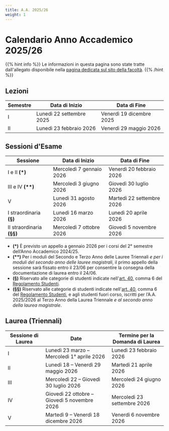 ```yaml
---
title: A.A. 2025/26
weight: 1
---
```


# Calendario Anno Accademico 2025/26

{{% hint info %}}
<i class="fa-solid fa-circle-info" style="color: #74C0FC;"></i>
Le informazioni in questa pagina sono state tratte dall'allegato disponibile nella [pagina dedicata sul sito della facoltà](https://i3s.web.uniroma1.it/it/calendario-didattico).
{{% /hint %}}

## Lezioni

| Semestre | Data di Inizio           | Data di Fine             |
|----------|--------------------------|--------------------------|
| I        | Lunedì 22 settembre 2025 | Venerdì 19 dicembre 2025 |
| II       | Lunedì 23 febbraio 2026  | Venerdì 29 maggio 2026   |

## Sessioni d'Esame

| Sessione                     | Data di Inizio           | Data di Fine              |
|------------------------------|--------------------------|---------------------------|
| I e II <b>(*)</b>            | Mercoledì 7 gennaio 2026 | Venerdì 20 febbraio 2026  |
| III e IV <b>(**)</b>         | Mercoledì 3 giugno 2026  | Giovedì 30 luglio 2026    |
| V                            | Lunedì 31 agosto 2026    | Martedì 22 settembre 2026 |
| I straordinaria <b>(§)</b>   | Lunedì 16 marzo 2026     | Lunedì 20 aprile 2026     |
| II straordinaria <b>(§§)</b> | Mercoledì 7 ottobre 2026 | Giovedì 5 novembre 2026   |

- **(*)** È previsto un appello a gennaio 2026 per i corsi del 2° semestre dell’Anno Accademico 2024/25.
- **(\*\*)** Per i moduli del Secondo e Terzo Anno delle Lauree Triennali _e per i moduli del secondo anno delle lauree magistrali_, il primo appello della sessione sarà fissato entro il 23/06 per consentire la consegna della documentazione di laurea entro il 24/06.
- **(§)** Riservato alle categorie di studenti indicate nell'[art. 40](https://www.uniroma1.it/it/content/esami-di-profitto), comma 6 del [Regolamento Studenti](https://www.uniroma1.it/it/pagina/regolamento-studenti).
- **(§§)** Riservato alle categorie di studenti indicate nell'[art. 40](https://www.uniroma1.it/it/content/esami-di-profitto), comma 6 del [Regolamento Studenti](https://www.uniroma1.it/it/pagina/regolamento-studenti), e agli studenti fuori corso, iscritti per l’A.A. 2025/2026 al Terzo Anno della Laurea Triennale _e al secondo anno della laurea magistrale_.

## Laurea (Triennali)

| Sessione di Laurea | Date                                         | Termine per la Domanda di Laurea |
|--------------------|----------------------------------------------|----------------------------------|
| I                  | Lunedì 23 marzo – Mercoledì 1° aprile 2026   | Lunedì 23 febbraio 2026          |
| II                 | Lunedì 18 – Venerdì 29 maggio 2026           | Martedì 21 aprile 2026           |
| III                | Mercoledì 22 – Giovedì 30 luglio 2026        | Mercoledì 24 giugno 2026         |
| IV                 | Giovedì 22 ottobre – Giovedì 5 novembre 2026 | Mercoledì 23 settembre 2026      |
| V                  | Martedì 9 – Venerdì 18 dicembre 2026         | Venerdì 6 novembre 2026          |
